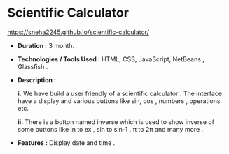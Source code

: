 # Scientific Calculator

https://sneha2245.github.io/scientific-calculator/

- __Duration :__ 3 month.

- __Technologies / Tools Used :__ HTML, CSS, JavaScript, NetBeans , Glassfish .

- __Description :__ 

    __i.__	We have build a user friendly of a scientific calculator . The interface have a display and various buttons like sin, cos , numbers , operations etc.
  
    __ii.__	There is a button named inverse which is used to show inverse of some buttons like ln to ex , sin to sin-1 , π to 2π and many more .

- __Features :__ Display date and time . 
